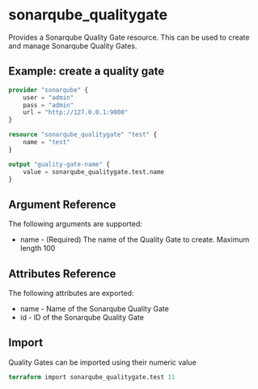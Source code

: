 # sonarqube_qualitygate
Provides a Sonarqube Quality Gate resource. This can be used to create and manage Sonarqube Quality Gates.

## Example: create a quality gate
```terraform
provider "sonarqube" {
    user = "admin"
    pass = "admin" 
    url = "http://127.0.0.1:9000"
}

resource "sonarqube_qualitygate" "test" {
    name = "test"
}

output "guality-gate-name" {
    value = sonarqube_qualitygate.test.name
}
```

## Argument Reference
The following arguments are supported:

- name - (Required) The name of the Quality Gate to create. Maximum length 100

## Attributes Reference
The following attributes are exported:

- name - Name of the Sonarqube Quality Gate
- id - ID of the Sonarqube Quality Gate

## Import 
Quality Gates can be imported using their numeric value

```terraform
terraform import sonarqube_qualitygate.test 11
```

